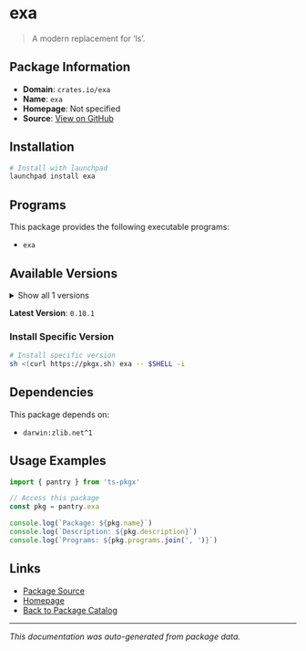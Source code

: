 # exa

> A modern replacement for ‘ls’.

## Package Information

- **Domain**: `crates.io/exa`
- **Name**: `exa`
- **Homepage**: Not specified
- **Source**: [View on GitHub](https://github.com/pkgxdev/pantry/tree/main/projects/crates.io/exa/package.yml)

## Installation

```bash
# Install with launchpad
launchpad install exa
```

## Programs

This package provides the following executable programs:

- `exa`

## Available Versions

<details>
<summary>Show all 1 versions</summary>

- `0.10.1`

</details>

**Latest Version**: `0.10.1`

### Install Specific Version

```bash
# Install specific version
sh <(curl https://pkgx.sh) exa -- $SHELL -i
```

## Dependencies

This package depends on:

- `darwin:zlib.net^1`

## Usage Examples

```typescript
import { pantry } from 'ts-pkgx'

// Access this package
const pkg = pantry.exa

console.log(`Package: ${pkg.name}`)
console.log(`Description: ${pkg.description}`)
console.log(`Programs: ${pkg.programs.join(', ')}`)
```

## Links

- [Package Source](https://github.com/pkgxdev/pantry/tree/main/projects/crates.io/exa/package.yml)
- [Homepage](#)
- [Back to Package Catalog](../package-catalog.md)

---

*This documentation was auto-generated from package data.*
